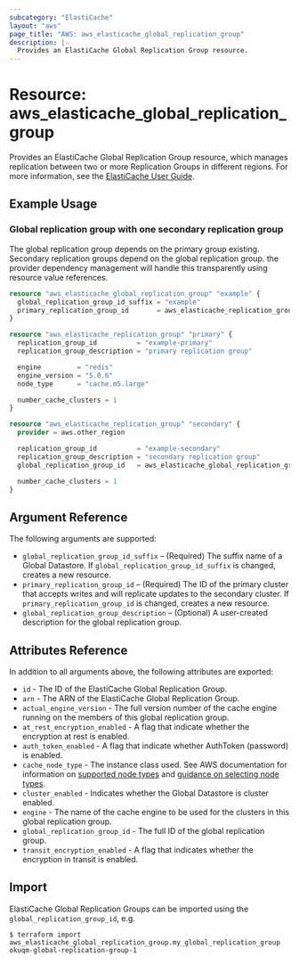 ```yaml
---
subcategory: "ElastiCache"
layout: "aws"
page_title: "AWS: aws_elasticache_global_replication_group"
description: |-
  Provides an ElastiCache Global Replication Group resource.
---
```


# Resource: aws_elasticache_global_replication_group

Provides an ElastiCache Global Replication Group resource, which manages replication between two or more Replication Groups in different regions. For more information, see the [ElastiCache User Guide](https://docs.aws.amazon.com/AmazonElastiCache/latest/red-ug/Redis-Global-Datastore.html).

## Example Usage

### Global replication group with one secondary replication group

The global replication group depends on the primary group existing. Secondary replication groups depend on the global replication group. the provider dependency management will handle this transparently using resource value references.

```terraform
resource "aws_elasticache_global_replication_group" "example" {
  global_replication_group_id_suffix = "example"
  primary_replication_group_id       = aws_elasticache_replication_group.primary.id
}

resource "aws_elasticache_replication_group" "primary" {
  replication_group_id          = "example-primary"
  replication_group_description = "primary replication group"

  engine         = "redis"
  engine_version = "5.0.6"
  node_type      = "cache.m5.large"

  number_cache_clusters = 1
}

resource "aws_elasticache_replication_group" "secondary" {
  provider = aws.other_region

  replication_group_id          = "example-secondary"
  replication_group_description = "secondary replication group"
  global_replication_group_id   = aws_elasticache_global_replication_group.example.global_replication_group_id

  number_cache_clusters = 1
}
```

## Argument Reference

The following arguments are supported:

* `global_replication_group_id_suffix` – (Required) The suffix name of a Global Datastore. If `global_replication_group_id_suffix` is changed, creates a new resource.
* `primary_replication_group_id` – (Required) The ID of the primary cluster that accepts writes and will replicate updates to the secondary cluster. If `primary_replication_group_id` is changed, creates a new resource.
* `global_replication_group_description` – (Optional) A user-created description for the global replication group.

## Attributes Reference

In addition to all arguments above, the following attributes are exported:

* `id` - The ID of the ElastiCache Global Replication Group.
* `arn` - The ARN of the ElastiCache Global Replication Group.
* `actual_engine_version` - The full version number of the cache engine running on the members of this global replication group.
* `at_rest_encryption_enabled` - A flag that indicate whether the encryption at rest is enabled.
* `auth_token_enabled` - A flag that indicate whether AuthToken (password) is enabled.
* `cache_node_type` - The instance class used. See AWS documentation for information on [supported node types](https://docs.aws.amazon.com/AmazonElastiCache/latest/red-ug/CacheNodes.SupportedTypes.html) and [guidance on selecting node types](https://docs.aws.amazon.com/AmazonElastiCache/latest/red-ug/nodes-select-size.html).
* `cluster_enabled` - Indicates whether the Global Datastore is cluster enabled.
* `engine` - The name of the cache engine to be used for the clusters in this global replication group.
* `global_replication_group_id` - The full ID of the global replication group.
* `transit_encryption_enabled` - A flag that indicates whether the encryption in transit is enabled.

## Import

ElastiCache Global Replication Groups can be imported using the `global_replication_group_id`, e.g.

```
$ terraform import aws_elasticache_global_replication_group.my_global_replication_group okuqm-global-replication-group-1
```
